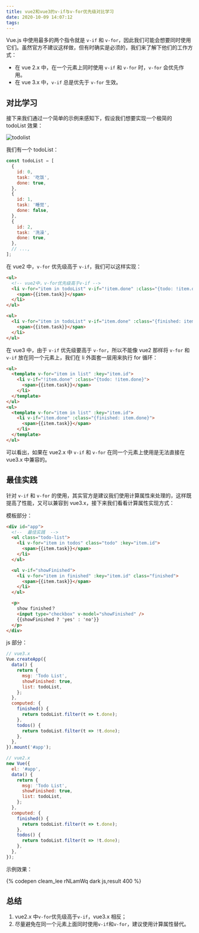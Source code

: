 ```yaml
---
title: vue2和vue3的v-if与v-for优先级对比学习
date: 2020-10-09 14:07:12
tags:
---
```


Vue.js 中使用最多的两个指令就是 `v-if` 和 `v-for`，因此我们可能会想要同时使用它们。虽然官方不建议这样做，但有时确实是必须的，我们来了解下他们的工作方式：

- 在 vue 2.x 中，在一个元素上同时使用 `v-if` 和 `v-for` 时，`v-for` 会优先作用。
- 在 vue 3.x 中，`v-if` 总是优先于 `v-for` 生效。

## 对比学习

接下来我们通过一个简单的示例来感知下，假设我们想要实现一个极简的 todoList 效果：

![todolist](/uploads/post/todolist.png)

我们有一个 todoList：

```js
const todoList = [
  {
    id: 0,
    task: '吃饭',
    done: true,
  },
  {
    id: 1,
    task: '睡觉',
    done: false,
  },
  {
    id: 2,
    task: '洗澡',
    done: true,
  },
  // ...,
];
```

在 vue2 中，`v-for` 优先级高于 `v-if`，我们可以这样实现：

```html
<ul>
  <!-- vue2中，v-for优先级高于v-if -->
  <li v-for="item in todoList" v-if="!item.done" :class="{todo: !item.done}" :key="item.id">
    <span>{{item.task}}</span>
  </li>
</ul>

<ul>
  <li v-for="item in todoList" v-if="item.done" :class="{finished: item.done}" :key="item.id">
    <span>{{item.task}}</span>
  </li>
</ul>
```

在 vue3 中，由于 `v-if` 优先级要高于 `v-for`，所以不能像 vue2 那样将 `v-for` 和 `v-if` 放在同一个元素上，我们在 li 外面套一层用来执行 for 循环：

```html
<ul>
  <template v-for="item in list" :key="item.id">
    <li v-if="!item.done" :class="{todo: !item.done}">
      <span>{{item.task}}</span>
    </li>
  </template>
</ul>
<ul>
  <template v-for="item in list" :key="item.id">
    <li v-if="item.done" :class="{finished: item.done}">
      <span>{{item.task}}</span>
    </li>
  </template>
</ul>
```

可以看出，如果在 vue2.x 中 `v-if` 和 `v-for` 在同一个元素上使用是无法直接在 vue3.x 中兼容的。

## 最佳实践

针对 `v-if` 和 `v-for` 的使用，其实官方是建议我们使用计算属性来处理的，这样既提高了性能，又可以兼容到 vue3.x，接下来我们看看计算属性实现方式：

模板部分：

```html
<div id="app">
  <!--  最佳实践  -->
  <ul class="todo-list">
    <li v-for="item in todos" class="todo" :key="item.id">
      <span>{{item.task}}</span>
    </li>
  </ul>

  <ul v-if="showFinished">
    <li v-for="item in finished" :key="item.id" class="finished">
      <span>{{item.task}}</span>
    </li>
  </ul>

  <p>
    show finished？
    <input type="checkbox" v-model="showFinished" />
    {{showFinished ? 'yes' : 'no'}}
  </p>
</div>
```

js 部分：

```js
// vue3.x
Vue.createApp({
  data() {
    return {
      msg: 'Todo List',
      showFinished: true,
      list: todoList,
    };
  },
  computed: {
    finished() {
      return todoList.filter(t => t.done);
    },
    todos() {
      return todoList.filter(t => !t.done);
    },
  },
}).mount('#app');

// vue2.x
new Vue({
  el: '#app',
  data() {
    return {
      msg: 'Todo List',
      showFinished: true,
      list: todoList,
    };
  },
  computed: {
    finished() {
      return todoList.filter(t => t.done);
    },
    todos() {
      return todoList.filter(t => !t.done);
    },
  },
});
```

示例效果：

{% codepen cleam_lee rNLamWq dark js,result 400 %}

## 总结

1. vue2.x 中`v-for`优先级高于`v-if`，vue3.x 相反；
2. 尽量避免在同一个元素上面同时使用`v-if`和`v-for`，建议使用计算属性替代。
